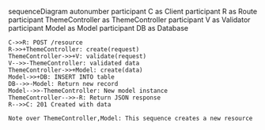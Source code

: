 sequenceDiagram
    autonumber
    participant C as Client
    participant R as Route
    participant ThemeController as ThemeController
    participant V as Validator
    participant Model as Model
    participant DB as Database
    
    C->>R: POST /resource
    R->>+ThemeController: create(request)
    ThemeController->>+V: validate(request)
    V-->>-ThemeController: validated data
    ThemeController->>+Model: create(data)
    Model->>+DB: INSERT INTO table
    DB-->>-Model: Return new record
    Model-->>-ThemeController: New model instance
    ThemeController-->>-R: Return JSON response
    R-->>C: 201 Created with data
    
    Note over ThemeController,Model: This sequence creates a new resource
  